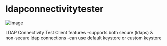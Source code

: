 # ldapconnectivitytester

![image](https://github.com/kmetininan/ldapconnectivitytester/assets/113210519/a10415e0-5c59-4ddd-b5d6-089d43baeaf2)

LDAP Connectivity Test Client
features
-supports both secure (ldaps) & non-secure ldap connections
-can use default keystore or custom keystore


